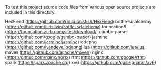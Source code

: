To test this project source code files from various open source projects
are included in this directory.

HexFiend (https://github.com/ridiculousfish/HexFiend)
bottle-sqlalchemy (https://github.com/iurisilvio/bottle-sqlalchemy)
foundation6 (https://foundation.zurb.com/sites/download/)
gumbo-parser (https://github.com/google/gumbo-parser)
jasmine (https://github.com/jasmine/jasmine)
lodepng (https://github.com/lvandeve/lodepng)
lua (https://github.com/lua/lua)
maven (https://github.com/apache/maven)
nginx (https://github.com/nginx/nginx)
rfmt (https://github.com/google/rfmt)
spark (https://spark.apache.org)
xv6 (https://github.com/guilleiguaran/xv6)

